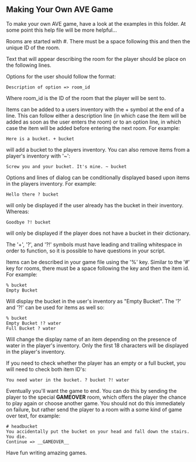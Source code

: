 Making Your Own AVE Game
------------------------

To make your own AVE game, have a look at the examples
in this folder. At some point this help file will be
more helpful...

Rooms are started with #. There must be a space following this and then the unique ID of the room.

Text that will appear describing the room for the player should be place on the following lines.

Options for the user should follow the format:

    Description of option => room_id

Where room_id is the ID of the room that the player will be sent to.

Items can be added to a users inventory with the + symbol at the end of a line. This can follow either a description line (in which case the item will be added as soon as the user enters the room) or to an option line, in which case the item will be added before entering the next room. For example:

    Here is a bucket. + bucket

will add a bucket to the players inventory. You can also remove items from a player's inventory with '~':

    Screw you and your bucket. It's mine. ~ bucket

Options and lines of dialog can be conditionally displayed based upon items in the players inventory. For example:

    Hello there ? bucket

will only be displayed if the user already has the bucket in their inventory. Whereas:

    Goodbye ?! bucket

will only be displayed if the player does not have a bucket in their dictionary.

The '+', '?', and '?!' symbols must have leading and trailing whitespace in order to function, so it is possible to have questions in your script.

Items can be described in your game file using the '%' key. Similar to the '#' key for rooms, there must be a space following the key and then the item id. For example:

    % bucket
    Empty Bucket

Will display the bucket in the user's inventory as "Empty Bucket". The '?' and '?!' can be used for items as well so:

    % bucket
    Empty Bucket !? water
    Full Bucket ? water

Will change the display name of an item depending on the presence of water in the player's inventory. Only the first 18 characters will be displayed in the player's inventory.

If you need to check whether the player has an empty or a full bucket, you will need to check both item ID's:

    You need water in the bucket. ? bucket ?! water

Eventually you'll want the game to end. You can do this by sending the player to the special __GAMEOVER__ room, which offers the player the chance to play again or choose another game. You should not do this immediately on failure, but rather send the player to a room with a some kind of game over text, for example:

    # headbucket
    You accidentally put the bucket on your head and fall down the stairs. You die.
    Continue => __GAMEOVER__

Have fun writing amazing games.
